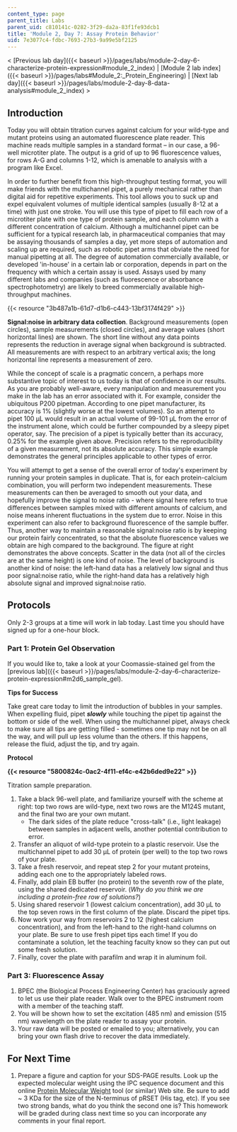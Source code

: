 ```yaml
---
content_type: page
parent_title: Labs
parent_uid: c810141c-0282-3f29-da2a-83f1fe93dcb1
title: 'Module 2, Day 7: Assay Protein Behavior'
uid: 7e3077c4-fdbc-7693-27b3-9a99e5bf2125
---
```


\< [Previous lab day]({{< baseurl >}}/pages/labs/module-2-day-6-characterize-protein-expression#module_2_index) | [Module 2 lab index]({{< baseurl >}}/pages/labs#Module_2:_Protein_Engineering) | [Next lab day]({{< baseurl >}}/pages/labs/module-2-day-8-data-analysis#module_2_index) >

Introduction
------------

Today you will obtain titration curves against calcium for your wild-type and mutant proteins using an automated fluorescence plate reader. This machine reads multiple samples in a standard format – in our case, a 96-well microtiter plate. The output is a grid of up to 96 fluorescence values, for rows A-G and columns 1-12, which is amenable to analysis with a program like Excel.

In order to further benefit from this high-throughput testing format, you will make friends with the multichannel pipet, a purely mechanical rather than digital aid for repetitive experiments. This tool allows you to suck up and expel equivalent volumes of multiple identical samples (usually 8-12 at a time) with just one stroke. You will use this type of pipet to fill each row of a microtiter plate with one type of protein sample, and each column with a different concentration of calcium. Although a multichannel pipet can be sufficient for a typical research lab, in pharmaceutical companies that may be assaying thousands of samples a day, yet more steps of automation and scaling up are required, such as robotic pipet arms that obviate the need for manual pipetting at all. The degree of automation commercially available, or developed 'in-house' in a certain lab or corporation, depends in part on the frequency with which a certain assay is used. Assays used by many different labs and companies (such as fluorescence or absorbance spectrophotometry) are likely to breed commercially available high-throughput machines.

{{< resource "3b487a1b-61d7-d1b6-c443-13bf3174f429" >}}

**Signal:noise in arbitrary data collection**. Background measurements (open circles), sample measurements (closed circles), and average values (short horizontal lines) are shown. The short line without any data points represents the reduction in average signal when background is subtracted. All measurements are with respect to an arbitrary vertical axis; the long horizontal line represents a measurement of zero.

While the concept of scale is a pragmatic concern, a perhaps more substantive topic of interest to us today is that of confidence in our results. As you are probably well-aware, every manipulation and measurement you make in the lab has an error associated with it. For example, consider the ubiquitous P200 pipetman. According to one pipet manufacturer, its accuracy is 1% (slightly worse at the lowest volumes). So an attempt to pipet 100 μL would result in an actual volume of 99-101 μL from the error of the instrument alone, which could be further compounded by a sleepy pipet operator, say. The precision of a pipet is typically better than its accuracy, 0.25% for the example given above. Precision refers to the reproducibility of a given measurement, not its absolute accuracy. This simple example demonstrates the general principles applicable to other types of error.

You will attempt to get a sense of the overall error of today's experiment by running your protein samples in duplicate. That is, for each protein-calcium combination, you will perform two independent measurements. These measurements can then be averaged to smooth out your data, and hopefully improve the signal to noise ratio - where signal here refers to true differences between samples mixed with different amounts of calcium, and noise means inherent fluctuations in the system due to error. Noise in this experiment can also refer to background fluorescence of the sample buffer. Thus, another way to maintain a reasonable signal:noise ratio is by keeping our protein fairly concentrated, so that the absolute fluorescence values we obtain are high compared to the background. The figure at right demonstrates the above concepts. Scatter in the data (not all of the circles are at the same height) is one kind of noise. The level of background is another kind of noise: the left-hand data has a relatively low signal and thus poor signal:noise ratio, while the right-hand data has a relatively high absolute signal and improved signal:noise ratio.

Protocols
---------

Only 2-3 groups at a time will work in lab today. Last time you should have signed up for a one-hour block.

### Part 1: Protein Gel Observation

If you would like to, take a look at your Coomassie-stained gel from the [previous lab]({{< baseurl >}}/pages/labs/module-2-day-6-characterize-protein-expression#m2d6_sample_gel).

**Tips for Success**

Take great care today to limit the introduction of bubbles in your samples. When expelling fluid, pipet **_slowly_** while touching the pipet tip against the bottom or side of the well. When using the multichannel pipet, always check to make sure all tips are getting filled - sometimes one tip may not be on all the way, and will pull up less volume than the others. If this happens, release the fluid, adjust the tip, and try again.

**Protocol**

**{{< resource "5800824c-0ac2-4f11-ef4c-e42b6ded9e22" >}}**

Titration sample preparation.

1.  Take a black 96-well plate, and familiarize yourself with the scheme at right: top two rows are wild-type, next two rows are the M124S mutant, and the final two are your own mutant.
    *   The dark sides of the plate reduce "cross-talk" (i.e., light leakage) between samples in adjacent wells, another potential contribution to error.
2.  Transfer an aliquot of wild-type protein to a plastic reservoir. Use the multichannel pipet to add 30 μL of protein (per well) to the top two rows of your plate.
3.  Take a fresh reservoir, and repeat step 2 for your mutant proteins, adding each one to the appropriately labeled rows.
4.  Finally, add plain EB buffer (no protein) to the seventh row of the plate, using the shared dedicated reservoir. (_Why do you think we are including a protein-free row of solutions?_)
5.  Using shared reservoir 1 (lowest calcium concentration), add 30 μL to the top seven rows in the first column of the plate. Discard the pipet tips.
6.  Now work your way from reservoirs 2 to 12 (highest calcium concentration), and from the left-hand to the right-hand columns on your plate. Be sure to use fresh pipet tips each time! If you do contaminate a solution, let the teaching faculty know so they can put out some fresh solution.
7.  Finally, cover the plate with parafilm and wrap it in aluminum foil.

### Part 3: Fluorescence Assay

1.  BPEC (the Biological Process Engineering Center) has graciously agreed to let us use their plate reader. Walk over to the BPEC instrument room with a member of the teaching staff.
2.  You will be shown how to set the excitation (485 nm) and emission (515 nm) wavelength on the plate reader to assay your protein.
3.  Your raw data will be posted or emailed to you; alternatively, you can bring your own flash drive to recover the data immediately.

For Next Time
-------------

1.  Prepare a figure and caption for your SDS-PAGE results. Look up the expected molecular weight using the IPC sequence document and this online [Protein Molecular Weight](http://www.bioinformatics.org/sms/prot_mw.html) tool (or similar) Web site. Be sure to add ~ 3 KDa for the size of the N-terminus of pRSET (His tag, etc). If you see two strong bands, what do you think the second one is? This homework will be graded during class next time so you can incorporate any comments in your final report.